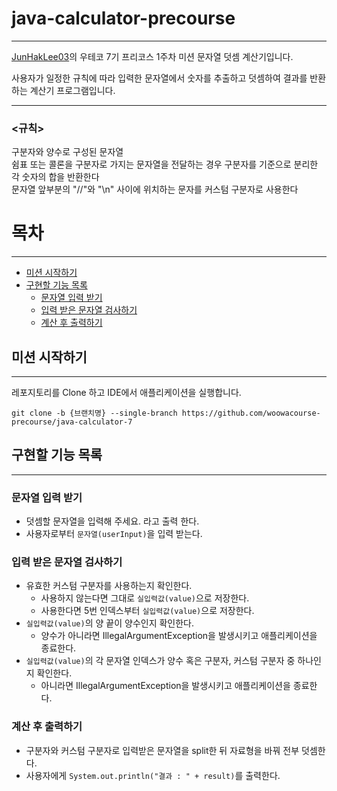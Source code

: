 # java-calculator-precourse

---

[JunHakLee03](https://github.com/JunHakLee03)의 우테코 7기 프리코스 1주차 미션 문자열 덧셈 계산기입니다.

사용자가 일정한 규칙에 따라 입력한 문자열에서 숫자를 추출하고 덧셈하여 결과를 반환하는 계산기 프로그램입니다.

---

### <규칙>

구분자와 양수로 구성된 문자열
<br> 쉼표 또는 콜론을 구분자로 가지는 문자열을 전달하는 경우 구분자를 기준으로 분리한 각 숫자의 합을 반환한다
<br> 문자열 앞부분의 "//"와 "\n" 사이에 위치하는 문자를 커스텀 구분자로 사용한다

# 목차

---

- [미션 시작하기](#시작하기)
- [구현할 기능 목록](#구현할-기능-목록)
    - [문자열 입력 받기](#문자열-입력-받기)
    - [입력 받은 문자열 검사하기](#입력-받은-문자열-검사하기)
    - [계산 후 출력하기](#계산-후-출력하기)

## 미션 시작하기

---

레포지토리를 Clone 하고 IDE에서 애플리케이션을 실행합니다.

`git clone -b {브랜치명} --single-branch https://github.com/woowacourse-precourse/java-calculator-7`

## 구현할 기능 목록

---

### 문자열 입력 받기

- 덧셈할 문자열을 입력해 주세요. 라고 출력 한다.
- 사용자로부터 `문자열(userInput)`을 입력 받는다.

### 입력 받은 문자열 검사하기

- 유효한 커스텀 구분자를 사용하는지 확인한다.
    - 사용하지 않는다면 그대로 `실입력값(value)`으로 저장한다.
    - 사용한다면 5번 인덱스부터 `실입력값(value)`으로 저장한다.
- `실입력값(value)`의 양 끝이 양수인지 확인한다.
    - 양수가 아니라면 IllegalArgumentException을 발생시키고 애플리케이션을 종료한다.
- `실입력값(value)`의 각 문자열 인덱스가 양수 혹은 구분자, 커스텀 구분자 중 하나인지 확인한다.
    - 아니라면 IllegalArgumentException을 발생시키고 애플리케이션을 종료한다.

### 계산 후 출력하기

- 구분자와 커스텀 구분자로 입력받은 문자열을 split한 뒤 자료형을 바꿔 전부 덧셈한다.
- 사용자에게 `System.out.println("결과 : " + result)`를 출력한다.
